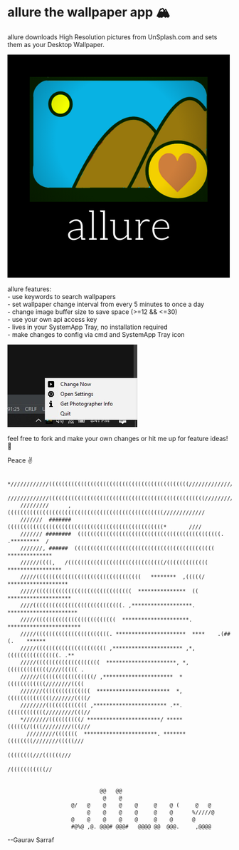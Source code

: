 # allure the wallpaper app :mountain_snow:
allure downloads High Resolution pictures from UnSplash.com and sets them as your Desktop Wallpaper.

![](app_artwork/allure.png)

allure features:  
    - use keywords to search wallpapers  
    - set  wallpaper change interval from every 5 minutes to once a day  
    - change image buffer size to save space (>=12 && <=30)  
    - use your own api access key  
    - lives in your SystemApp Tray, no installation required  
    - make changes to config via cmd and SystemApp Tray icon  
    
![](app_artwork/sys_icon.jpg)

feel free to fork and make your own changes or hit me up for feature ideas! :vulcan_salute:

Peace :v:

            *////////////((((((((((((((((((((((((((((((((((((((((((((//////////////*               
         /////////////(((((((((((((((((((((((((((((((((((((((((((((((((//////////////             
        /////////      ,(((((((((((((((((((((((((((((((((((((((((((((((((/////////////            
        ///////  ####### (((((((((((((((((((((((((((((((((((((((((((((((((*       ////            
        /////// ########  (((((((((((((((((((((((((((((((((((((((((((((. .*********  /            
        ///////, ######  ((((((((((((((((((((((((((((((((((((((((((((  **************             
        //////((((,   /((((((((((((((((((((((((((((((/(((((((((((((  *****************            
        /////(((((((((((((((((((((((((((((((((   ********  ,(((((/ *******************            
        /////((((((((((((((((((((((((((((((  ***************  ((  ********************            
        ////((((((((((((((((((((((((((((. ,*******************. **********************            
        /////(((((((((((((((((((((((((  *********************. ***********************            
        /////(((((((((((((((((((((((. **********************  ****    .(##(.    ******            
        /////(((((((((((((((((((((( ,********************** ,*,  ((((((((((((((((. .**            
        /////((((((((((((((((((((  **********************, *, (((((((((((((////((((( .            
        //////(((((((((((((((((/ ,**********************  *  ((((((((((((////////((((             
        ///////(((((((((((((((  ***********************  *, ((((((((((((((///////((((/            
        ////////((((((((((((( ,*********************** .**. ((((((((((((/////////(((//            
        *////////((((((((((/ ***********************/ ***** ((((((/((((/////////(((///            
          /////////(((((((  ***********************. ******* ((((((((////////(((((///             
                                                               ((((((((///((((((///               
                                                                  /(((((((((((//                  
  
  
                                 @@   @@                                                          
                                  @    @                                                          
                        @/   @    @    @    @     @    @ (     @   @                              
                             @    @    @    @     @    @      %/////@                             
                        @    @    @    @    @     @    @      @                                   
                        #@%@ ,@. @@@# @@@#   @@@@ @@  @@@.     ,@@@@                              

--Gaurav Sarraf
